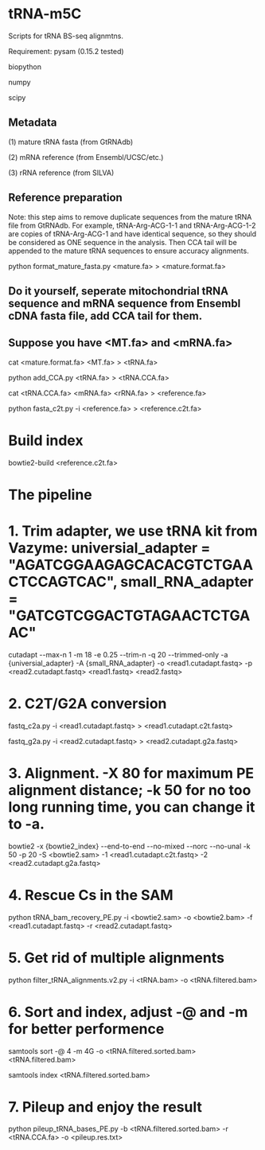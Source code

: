 # tRNA-m5C
Scripts for tRNA BS-seq alignmtns.

Requirement:
pysam (0.15.2 tested)

biopython

numpy

scipy

## Metadata
(1) mature tRNA fasta (from GtRNAdb)

(2) mRNA reference (from Ensembl/UCSC/etc.)

(3) rRNA reference (from SILVA)

## Reference preparation

Note: this step aims to remove duplicate sequences from the mature tRNA file from GtRNAdb. For example, tRNA-Arg-ACG-1-1 and tRNA-Arg-ACG-1-2 are copies of tRNA-Arg-ACG-1 and have identical sequence, so they should be considered as ONE sequence in the analysis. Then CCA tail will be appended to the mature tRNA sequences to ensure accuracy alignments.

python format_mature_fasta.py <mature.fa> > <mature.format.fa>

## Do it yourself, seperate mitochondrial tRNA sequence and mRNA sequence from Ensembl cDNA fasta file, add CCA tail for them.
## Suppose you have <MT.fa> and <mRNA.fa>
cat <mature.format.fa> <MT.fa> > <tRNA.fa>

python add_CCA.py <tRNA.fa> > <tRNA.CCA.fa>

cat <tRNA.CCA.fa> <mRNA.fa> <rRNA.fa> > <reference.fa>

python fasta_c2t.py -i <reference.fa> > <reference.c2t.fa>

# Build index

bowtie2-build <reference.c2t.fa>

# The pipeline

# 1. Trim adapter, we use tRNA kit from Vazyme: universial_adapter = "AGATCGGAAGAGCACACGTCTGAACTCCAGTCAC", small_RNA_adapter = "GATCGTCGGACTGTAGAACTCTGAAC"

cutadapt --max-n 1 -m 18 -e 0.25 --trim-n -q 20 --trimmed-only -a {universial_adapter} -A {small_RNA_adapter} -o <read1.cutadapt.fastq> -p <read2.cutadapt.fastq> <read1.fastq> <read2.fastq>

# 2. C2T/G2A conversion

fastq_c2a.py -i <read1.cutadapt.fastq> > <read1.cutadapt.c2t.fastq>

fastq_g2a.py -i <read2.cutadapt.fastq> > <read2.cutadapt.g2a.fastq>

# 3. Alignment. -X 80 for maximum PE alignment distance; -k 50 for no too long running time, you can change it to -a.
bowtie2 -x {bowtie2_index} --end-to-end --no-mixed --norc --no-unal -k 50 -p 20 -S <bowtie2.sam> -1 <read1.cutadapt.c2t.fastq> -2 <read2.cutadapt.g2a.fastq>

# 4. Rescue Cs in the SAM

python tRNA_bam_recovery_PE.py -i <bowtie2.sam> -o <bowtie2.bam> -f <read1.cutadapt.fastq> -r <read2.cutadapt.fastq>

# 5. Get rid of multiple alignments

python filter_tRNA_alignments.v2.py -i <tRNA.bam> -o <tRNA.filtered.bam>

# 6. Sort and index, adjust -@ and -m for better performence

samtools sort -@ 4 -m 4G -o <tRNA.filtered.sorted.bam><tRNA.filtered.bam>

samtools index <tRNA.filtered.sorted.bam>

# 7. Pileup and enjoy the result

python pileup_tRNA_bases_PE.py -b <tRNA.filtered.sorted.bam> -r <tRNA.CCA.fa> -o <pileup.res.txt>










